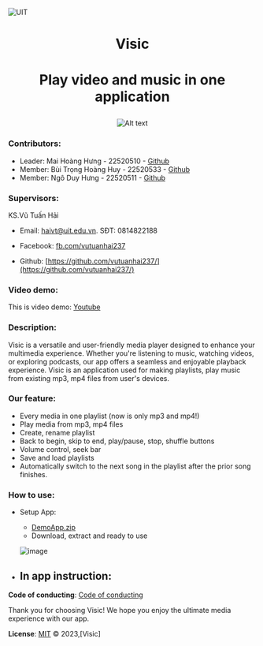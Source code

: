 ![UIT](https://img.shields.io/badge/from-UIT%20VNUHCM-blue?style=for-the-badge&link=https%3A%2F%2Fwww.uit.edu.vn%2F)

# <p align="center"> Visic </p>

# <p align="center">Play video and music in one application</p>

<p align="center">
  <img src="https://www.uit.edu.vn/sites/vi/files/banner_uit.png" alt="Alt text">
</p>

### Contributors:

- Leader: Mai Hoàng Hưng - 22520510 - [Github](https://github.com/HungMaiHoang)
- Member: Bùi Trọng Hoàng Huy - 22520533 - [Github](https://github.com/BuiTrongHoangHuy)
- Member: Ngô Duy Hưng - 22520511 - [Github](https://github.com/NgoDuyHung2305)

### Supervisors:

KS.Vũ Tuấn Hải
- Email: haivt@uit.edu.vn. SĐT: 0814822188

- Facebook: [fb.com/vutuanhai237](fb.com/vutuanhai237)

- Github: [https://github.com/vutuanhai237/](https://github.com/vutuanhai237/)

### Video demo:
  
This is video demo: [Youtube](https://youtu.be/CMG_nB1tKE8)
  
### Description:
  
Visic is a versatile and user-friendly media player designed to enhance your multimedia experience. Whether you're listening to music, watching videos, or exploring podcasts, our app offers a seamless and enjoyable playback experience.
Visic is an application used for making playlists, play music from existing mp3, mp4 files from user's devices.
  
### Our feature:
- Every media in one playlist (now is only mp3 and mp4!)
- Play media from mp3, mp4 files
- Create, rename playlist
- Back to begin, skip to end, play/pause, stop, shuffle buttons
- Volume control, seek bar
- Save and load playlists
- Automatically switch to the next song in the playlist after the prior song finishes.


### How to use: 

- Setup App:
    - [DemoApp.zip](https://github.com/HungMaiHoang/IT008/blob/main/Project_MusicApp/Demo/DemoApp.zip)
    - Download, extract and ready to use
  
    ![image](https://github.com/HungMaiHoang/IT008/assets/146855679/43544815-4114-4225-aa76-99df3a9d2f5a)

- In app instruction:
    - 

**Code of conducting**: [Code of conducting](https://github.com/HungMaiHoang/IT008/blob/main/Code%20of%20conducting)

Thank you for choosing Visic! We hope you enjoy the ultimate media experience with our app.

**License**:
[MIT](https://github.com/HungMaiHoang/IT008/blob/main/LICENSE) © 2023,[Visic]
